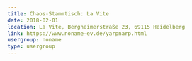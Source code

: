 ```yaml
---
title: Chaos-Stammtisch: La Vite
date: 2018-02-01
location: La Vite, Bergheimerstraße 23, 69115 Heidelberg
link: https://www.noname-ev.de/yarpnarp.html
usergroup: noname
type: usergroup
---
```

